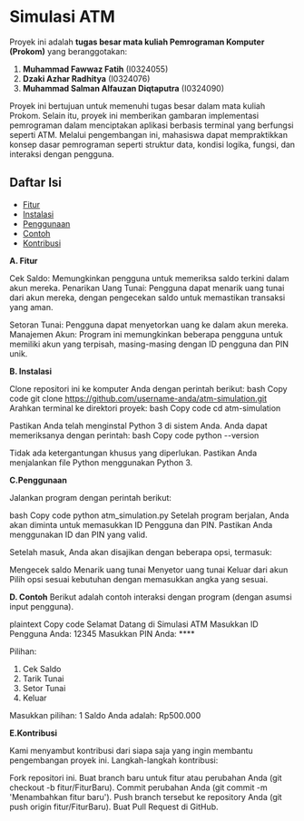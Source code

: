 # Simulasi ATM

Proyek ini adalah **tugas besar mata kuliah Pemrograman Komputer (Prokom)** yang beranggotakan:
1. **Muhammad Fawwaz Fatih** (I0324055)
2. **Dzaki Azhar Radhitya** (I0324076)
3. **Muhammad Salman Alfauzan Diqtaputra** (I0324090)

Proyek ini bertujuan untuk memenuhi tugas besar dalam mata kuliah Prokom. Selain itu, proyek ini memberikan gambaran implementasi pemrograman dalam menciptakan aplikasi berbasis terminal yang berfungsi seperti ATM. Melalui pengembangan ini, mahasiswa dapat mempraktikkan konsep dasar pemrograman seperti struktur data, kondisi logika, fungsi, dan interaksi dengan pengguna.

## Daftar Isi

- [Fitur](#fitur)
- [Instalasi](#instalasi)
- [Penggunaan](#penggunaan)
- [Contoh](#contoh)
- [Kontribusi](#kontribusi)

**A. Fitur**

Cek Saldo: Memungkinkan pengguna untuk memeriksa saldo terkini dalam akun mereka.
Penarikan Uang Tunai: Pengguna dapat menarik uang tunai dari akun mereka, dengan pengecekan saldo untuk memastikan transaksi yang aman.

Setoran Tunai: Pengguna dapat menyetorkan uang ke dalam akun mereka.
Manajemen Akun: Program ini memungkinkan beberapa pengguna untuk memiliki akun yang terpisah, masing-masing dengan ID pengguna dan PIN unik.

**B. Instalasi**

Clone repositori ini ke komputer Anda dengan perintah berikut:
bash
Copy code
git clone https://github.com/username-anda/atm-simulation.git
Arahkan terminal ke direktori proyek:
bash
Copy code
cd atm-simulation

Pastikan Anda telah menginstal Python 3 di sistem Anda. Anda dapat memeriksanya dengan perintah:
bash
Copy code
python --version

Tidak ada ketergantungan khusus yang diperlukan. Pastikan Anda menjalankan file Python menggunakan Python 3.

**C.Penggunaan**

Jalankan program dengan perintah berikut:

bash
Copy code
python atm_simulation.py
Setelah program berjalan, Anda akan diminta untuk memasukkan ID Pengguna dan PIN. Pastikan Anda menggunakan ID dan PIN yang valid.

Setelah masuk, Anda akan disajikan dengan beberapa opsi, termasuk:

Mengecek saldo
Menarik uang tunai
Menyetor uang tunai
Keluar dari akun
Pilih opsi sesuai kebutuhan dengan memasukkan angka yang sesuai.

**D. Contoh**
Berikut adalah contoh interaksi dengan program (dengan asumsi input pengguna).

plaintext
Copy code
Selamat Datang di Simulasi ATM
Masukkan ID Pengguna Anda: 12345
Masukkan PIN Anda: ****

Pilihan:
1. Cek Saldo
2. Tarik Tunai
3. Setor Tunai
4. Keluar

Masukkan pilihan: 1
Saldo Anda adalah: Rp500.000

**E.Kontribusi**

Kami menyambut kontribusi dari siapa saja yang ingin membantu pengembangan proyek ini. 
Langkah-langkah kontribusi:

Fork repositori ini.
Buat branch baru untuk fitur atau perubahan Anda (git checkout -b fitur/FiturBaru).
Commit perubahan Anda (git commit -m 'Menambahkan fitur baru').
Push branch tersebut ke repository Anda (git push origin fitur/FiturBaru).
Buat Pull Request di GitHub.
